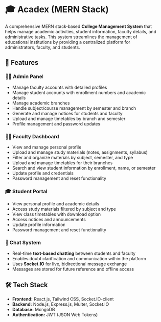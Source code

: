 # 🎓 Acadex (MERN Stack)

A comprehensive MERN stack-based **College Management System** that helps manage academic activities, student information, faculty details, and administrative tasks. This system streamlines the management of educational institutions by providing a centralized platform for administrators, faculty, and students.

## 🔧 Features

### 👨‍💼 Admin Panel
- Manage faculty accounts with detailed profiles 
- Manage student accounts with enrollment numbers and academic details
- Manage academic branches
- Handle subject/course management by semester and branch
- Generate and manage notices for students and faculty
- Upload and manage timetables by branch and semester
- Profile management and password updates

### 👨‍🏫 Faculty Dashboard
- View and manage personal profile 
- Upload and manage study materials (notes, assignments, syllabus)
- Filter and organize materials by subject, semester, and type
- Upload and manage timetables for their branches
- Search and view student information by enrollment, name, or semester
- Update profile and credentials
- Password management and reset functionality

### 🎓 Student Portal
- View personal profile and academic details
- Access study materials filtered by subject and type
- View class timetables with download option
- Access notices and announcements
- Update profile information
- Password management and reset functionality

### 💬 Chat System
- Real-time **text-based chatting** between students and faculty
- Enables doubt clarification and communication within the platform
- Uses **Socket.IO** for live, bidirectional message exchange
- Messages are stored for future reference and offline access

## 🛠 Tech Stack

- **Frontend:** React.js, Tailwind CSS, Socket.IO-client  
- **Backend:** Node.js, Express.js, Multer, Socket.IO  
- **Database:** MongoDB  
- **Authentication:** JWT (JSON Web Tokens)









